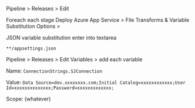 Pipeline > Releases > Edit

Foreach each stage
Deploy Azure App Service > 
File Transforms & Variable Substitution Options > 

JSON variable substitution enter into textarea

```**/appsettings.json```

Pipeline > Releases > Edit
Variables > add each variable

Name: ```ConnectionStrings.SJConnection```

Value: ```Data Source=dev.xxxxxxxx.com;Initial Catalog=xxxxxxxxxxxx;User Id=xxxxxxxxxxxxxx;Password=xxxxxxxxxxxxx;```

Scope: (whatever)


